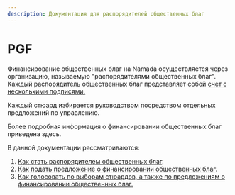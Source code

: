 ```yaml
---
description: Документация для распорядителей общественных благ
---
```


# PGF

Финансирование общественных благ на Namada осуществляется через организацию, называемую "распорядителями общественных благ". Каждый распорядитель общественных благ представляет собой [счет с несколькими подписями.](../prozrachnye-scheta/scheta-s-neskolkimi-podpisyami-na-namada.md)

Каждый стюард избирается руководством посредством отдельных предложений по управлению.

Более подробная информация о финансировании общественных благ приведена здесь.

В данной документации рассматриваются:

1. [Как стать распорядителем общественных благ](stat-styuardom.md).
2. [Как подать предложение о финансировании общественных благ](predlozhenie-o-finansirovanii.md).
3. [Как голосовать по выборам стюардов, а также по предложениям о финансировании общественных благ.](golosovanie-za-styuardov-i-predlozheniya-pgf.md)

